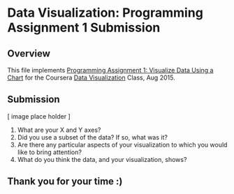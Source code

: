 # Data Visualization: Programming Assignment 1 Submission

## Overview
This file implements [Programming Assignment 1: Visualize Data Using a Chart](https://github.com/pauldeng/MOOC/blob/master/Data%20Visualization/Programming%20Assignment%201/README.md) for the Coursera [Data Visualization](https://class.coursera.org/datavisualization-001) Class, Aug 2015.

## Submission
[ image place holder ]


1. What are your X and Y axes?
2. Did you use a subset of the data? If so, what was it?
3. Are there any particular aspects of your visualization to which you would like to bring attention?
4. What do you think the data, and your visualization, shows?

## Thank you for your time :)